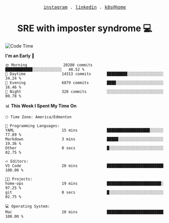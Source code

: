 <p align="center">
  <samp>
    <a href="https://www.instagram.com/lildrunkensmurf/">instagram</a> .
    <a href="https://www.linkedin.com/in/joryirving/">linkedin</a> .
    <a href="https://github.com/joryirving/k3s-home-cluster">k8s@home</a>
  </samp>
</p>

<h1 align="center">
  SRE with imposter syndrome 💻
</h1>

<!--START_SECTION:waka-->
![Code Time](http://img.shields.io/badge/Code%20Time-128%20hrs%2030%20mins-blue)

**I'm an Early 🐤** 

```text
🌞 Morning                20280 commits       ████████████░░░░░░░░░░░░░   48.52 % 
🌆 Daytime                14313 commits       █████████░░░░░░░░░░░░░░░░   34.24 % 
🌃 Evening                6879 commits        ████░░░░░░░░░░░░░░░░░░░░░   16.46 % 
🌙 Night                  328 commits         ░░░░░░░░░░░░░░░░░░░░░░░░░   00.78 % 
```


📊 **This Week I Spent My Time On** 

```text
🕑︎ Time Zone: America/Edmonton

💬 Programming Languages: 
YAML                     15 mins             ███████████████████░░░░░░   77.89 % 
Markdown                 3 mins              █████░░░░░░░░░░░░░░░░░░░░   19.36 % 
Other                    0 secs              █░░░░░░░░░░░░░░░░░░░░░░░░   02.75 % 

🔥 Editors: 
VS Code                  20 mins             █████████████████████████   100.00 % 

🐱‍💻 Projects: 
home-ops                 19 mins             ████████████████████████░   97.25 % 
git                      0 secs              █░░░░░░░░░░░░░░░░░░░░░░░░   02.75 % 

💻 Operating System: 
Mac                      20 mins             █████████████████████████   100.00 % 
```


<!--END_SECTION:waka-->
